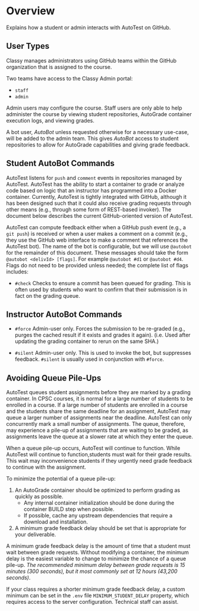 # Overview

Explains how a student or admin interacts with AutoTest on GitHub.

## User Types

Classy manages administrators using GitHub teams within the GitHub organization that is assigned to the course.

Two teams have access to the Classy Admin portal:

- `staff`
- `admin`

Admin users may configure the course. Staff users are only able to help administer the course by viewing student repositories, AutoGrade container execution logs, and viewing grades.

A bot user, *AutoBot* unless requested otherwise for a necessary use-case, will be added to the admin team. This gives *AutoBot* access to student repositories to allow for AutoGrade capabilities and giving grade feedback.

## Student AutoBot Commands

AutoTest listens for `push` and `comment` events in repositories managed by AutoTest. AutoTest has the ability to start a container to grade or analyze code based on logic that an instructor has programmed into a Docker container. Currently, AutoTest is tightly integrated with GitHub, although it has been designed such that it could also receive grading requests through other means (e.g., through some form of REST-based invoker). The document below describes the current GitHub-oriented version of AutoTest.

AutoTest can compute feedback either when a GitHub push event (e.g., a `git push`) is received or when a user makes a comment on a commit (e.g., they use the GitHub web interface to make a comment that references the AutoTest bot). The name of the bot is configurable, but we will use `@autobot` for the remainder of this document. These messages should take the form `@autobot <delivId> [flags]`. For example `@autobot #d1` or `@autobot #d4`. Flags do not need to be provided unless needed; the complete list of flags includes:

[//]: # (* `#schedule` Schedules a commit for grading in the future when the student's quota is available again. For instance, by default calling `@autobot #d2` when the student still has 6 hours remaining before they can request again does not actually queue the submission for grading. By calling `@autobot #d2 #schedule` the submission will be automatically graded when the student's quota allows. Note: each student has only one `#schedule` slot; only the most recent `#schedule` event will be serviced; once this is complete the slot is available again.)

[//]: # (* `#unschedule` Unschedules a commit; this is not strictly necessary as servicing a scheduled grading submission does this automatically &#40;as does calling `#schedule` on another commit&#41;, but this is a convenience method that ensures the student does not have a scheduled event requested.)

* `#check` Checks to ensure a commit has been queued for grading. This is often used by students who want to confirm that their submission is in fact on the grading queue.

## Instructor AutoBot Commands

* `#force` Admin-user only. Forces the submission to be re-graded (e.g., purges the cached result if it exists and grades it again). (i.e. Used after updating the grading container to rerun on the same SHA.)

* `#silent` Admin-user only. This is used to invoke the bot, but suppresses feedback. `#silent` is usually used in conjunction with `#force`.

## Avoiding Queue Pile-Ups

AutoTest queues student assignments before they are marked by a grading container. In CPSC courses, it is normal for a large number of students to be enrolled in a course. If a large number of students are enrolled in a course and the students share the same deadline for an assignment, AutoTest may queue a larger number of assignments near the deadline. AutoTest can only concurrently mark a small number of assignments. The queue, therefore, may experience a pile-up of assignments that are waiting to be graded, as assignments leave the queue at a slower rate at which they enter the queue.

When a queue pile-up occurs, AutoTest will continue to function. While AutoTest will continue to function,students must wait for their grade results. This wait may inconvenience students if they urgently need grade feedback to continue with the assignment.

To minimize the potential of a queue pile-up:

1. An AutoGrade container should be optimized to perform grading as quickly as possible. 
    - Any internal container initialization should be done during the container BUILD step when possible. 
    - If possible, cache any upstream dependencies that require a download and installation. 
2. A minimum grade feedback delay should be set that is appropriate for your deliverable.

A minimum grade feedback delay is the amount of time that a student must wait between grade requests. Without modifying a container, the minimum delay is the easiest variable to change to minimize the chance of a queue pile-up. *The recommended minimum delay between grade requests is 15 minutes (300 seconds), but it most commonly set at 12 hours (43,200 seconds)*.

If your class requires a shorter minimum grade feedback delay, a custom minimum can be set in the `.env` file `MINIMUM_STUDENT_DELAY` property, which requires access to the server configuration. Technical staff can assist.
